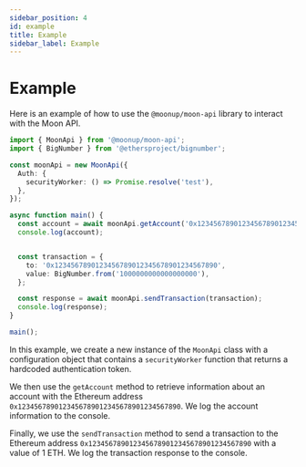 ```yaml
---
sidebar_position: 4
id: example
title: Example 
sidebar_label: Example 
---
```

# Example

Here is an example of how to use the `@moonup/moon-api` library to interact with the Moon API.

```typescript
import { MoonApi } from '@moonup/moon-api';
import { BigNumber } from '@ethersproject/bignumber';

const moonApi = new MoonApi({
  Auth: {
    securityWorker: () => Promise.resolve('test'),
  },
});

async function main() {
  const account = await moonApi.getAccount('0x1234567890123456789012345678901234567890');
  console.log(account);


  const transaction = {
    to: '0x1234567890123456789012345678901234567890',
    value: BigNumber.from('1000000000000000000'),
  };

  const response = await moonApi.sendTransaction(transaction);
  console.log(response);
}

main();
```

In this example, we create a new instance of the `MoonApi` class with a configuration object that contains a `securityWorker` function that returns a hardcoded authentication token.

We then use the `getAccount` method to retrieve information about an account with the Ethereum address `0x1234567890123456789012345678901234567890`. We log the account information to the console.

Finally, we use the `sendTransaction` method to send a transaction to the Ethereum address `0x1234567890123456789012345678901234567890` with a value of 1 ETH. We log the transaction response to the console.